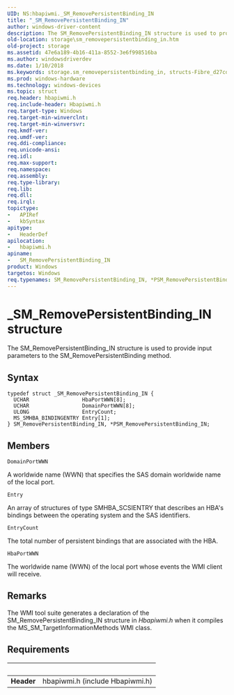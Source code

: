 ```yaml
---
UID: NS:hbapiwmi._SM_RemovePersistentBinding_IN
title: "_SM_RemovePersistentBinding_IN"
author: windows-driver-content
description: The SM_RemovePersistentBinding_IN structure is used to provide input parameters to the SM_RemovePersistentBinding method.
old-location: storage\sm_removepersistentbinding_in.htm
old-project: storage
ms.assetid: 47e6a189-4b16-411a-8552-3e6f998516ba
ms.author: windowsdriverdev
ms.date: 1/10/2018
ms.keywords: storage.sm_removepersistentbinding_in, structs-Fibre_d27cd5dc-07ee-470c-ad0d-239f1d378841.xml, PSM_RemovePersistentBinding_IN, hbapiwmi/SM_RemovePersistentBinding_IN, _SM_RemovePersistentBinding_IN, SM_RemovePersistentBinding_IN structure [Storage Devices], hbapiwmi/PSM_RemovePersistentBinding_IN, PSM_RemovePersistentBinding_IN structure pointer [Storage Devices], *PSM_RemovePersistentBinding_IN, SM_RemovePersistentBinding_IN
ms.prod: windows-hardware
ms.technology: windows-devices
ms.topic: struct
req.header: hbapiwmi.h
req.include-header: Hbapiwmi.h
req.target-type: Windows
req.target-min-winverclnt: 
req.target-min-winversvr: 
req.kmdf-ver: 
req.umdf-ver: 
req.ddi-compliance: 
req.unicode-ansi: 
req.idl: 
req.max-support: 
req.namespace: 
req.assembly: 
req.type-library: 
req.lib: 
req.dll: 
req.irql: 
topictype:
-	APIRef
-	kbSyntax
apitype:
-	HeaderDef
apilocation:
-	hbapiwmi.h
apiname:
-	SM_RemovePersistentBinding_IN
product: Windows
targetos: Windows
req.typenames: SM_RemovePersistentBinding_IN, *PSM_RemovePersistentBinding_IN
---
```


# _SM_RemovePersistentBinding_IN structure
The SM_RemovePersistentBinding_IN structure is used to provide input parameters to the SM_RemovePersistentBinding method.

## Syntax
````
typedef struct _SM_RemovePersistentBinding_IN {
  UCHAR                 HbaPortWWN[8];
  UCHAR                 DomainPortWWN[8];
  ULONG                 EntryCount;
  MS_SMHBA_BINDINGENTRY Entry[1];
} SM_RemovePersistentBinding_IN, *PSM_RemovePersistentBinding_IN;
````

## Members


`DomainPortWWN`

A worldwide name (WWN) that specifies the SAS domain worldwide name of the local port.

`Entry`

An array of structures of type SMHBA_SCSIENTRY that describes an HBA's bindings between the operating system and the SAS identifiers.

`EntryCount`

The total number of persistent bindings that are associated with the HBA.

`HbaPortWWN`

The worldwide name (WWN) of the local port whose events the WMI client will receive.

## Remarks
The WMI tool suite generates a declaration of the SM_RemovePersistentBinding_IN structure in <i>Hbapiwmi.h</i> when it compiles the MS_SM_TargetInformationMethods WMI class.

## Requirements
| &nbsp; | &nbsp; |
| ---- |:---- |
| **Header** | hbapiwmi.h (include Hbapiwmi.h) |